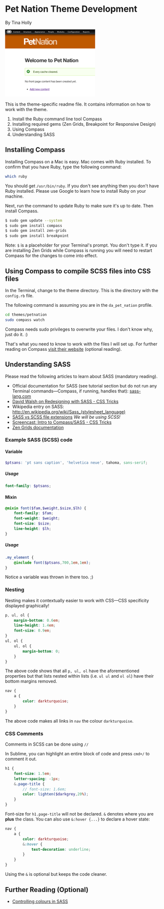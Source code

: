 # Pet Nation Theme Development

By Tina Holly

![Screenshot of Pet Nation theme under development](screenshot.png)

This is the theme-specific readme file. It contains information on how to work with the theme.

1. Install the Ruby command line tool Compass
2. Installing required gems (Zen Grids, Breakpoint for Responsive Design)
3. Using Compass
4. Understanding SASS

## Installing Compass

Installing Compass on a Mac is easy. Mac comes with Ruby installed. To confirm that you have Ruby, type the following command:

```bash
which ruby
```

You should get `/usr/bin/ruby`. If you don't see anything then you don't have Ruby installed. Please use Google to learn how to install Ruby on your machine.

Next, run the command to update Ruby to make sure it's up to date. Then install Compass.

```bash
$ sudo gem update --system
$ sudo gem install compass
$ sudo gem install zen-grids
$ sudo gem install breakpoint
```

Note: `$` is a placeholder for your Terminal's prompt. You don't type it.
If you are installing Zen Grids while Compass is running you will need to restart Compass for the changes to come into effect.

## Using Compass to compile SCSS files into CSS files

In the Terminal, change to the theme directory. This is the directory with the `config.rb` file. 

The following command is assuming you are in the `da_pet_nation` profile.

```bash
cd themes/petnation
sudo compass watch
```

Compass needs sudo privileges to overwrite your files. I don't know why, just do it. :)

That's what you need to know to work with the files I will set up. For further reading on Compass [visit their website](http://compass-style.org/) (optional reading).

## Understanding SASS

Please read the following articles to learn about SASS (mandatory reading).

- Official documentation for SASS (see tutorial section but do not run any Terminal commands—Compass, if running, handles that): [sass-lang.com](http://sass-lang.com/)
- [David Walsh on Redesigning with SASS - CSS Tricks](http://css-tricks.com/redesigning-with-sass/)
- Wikipedia entry on SASS: http://en.wikipedia.org/wiki/Sass_(stylesheet_language)
- [SASS vs SCSS file extensions](http://thesassway.com/articles/sass-vs-scss-which-syntax-is-better) *We will be using SCSS!*
- [Screencast: Intro to Compass/SASS - CSS Tricks](http://css-tricks.com/video-screencasts/88-intro-to-compass-sass/)
- [Zen Grids documentation](http://zengrids.com/)

### Example SASS (SCSS) code

#### Variable
```scss
$ptsans: 'pt sans caption', 'helvetica neue', tahoma, sans-serif;
```
##### Usage
```scss
font-family: $ptsans;
```
#### Mixin
```scss
@mixin font($fam,$weight,$size,$lh) {
    font-family: $fam;
    font-weight: $weight;
    font-size: $size;
    line-height: $lh;
}
```
##### Usage
```scss
.my_element {
    @include font($ptsans,700,1em,1em);
}
```
Notice a variable was thrown in there too. ;)

### Nesting
Nesting makes it contextually easier to work with CSS—CSS specificity displayed graphically!

```scss
p, ul, ol {
    margin-bottom: 0.6em;
    line-height: 1.4em;
    font-size: 0.9em;
}
ul, ol {
    ul, ol {
        margin-bottom: 0;
    }
}
```
The above code shows that all `p, ul, ol` have the aforementioned properties but that lists nested within lists (i.e. `ul ul` and `ol ol`) have their bottom margins removed. 

```scss
nav {
    a {
        color: darkturquoise;
    }
}
```

The above code makes all links in `nav` the colour `darkturquoise`.

### CSS Comments
Comments in SCSS can be done using `//`

In Sublime, you can highlight an entire block of code and press `cmd+/` to comment it out.

```scss
h1 {
    font-size: 1.5em;
    letter-spacing: -1px;
    &.page-title {
        // font-size: 1.6em;
        color: lighten($darkgrey,20%);
    }
}
```

Font-size for `h1.page-title` will not be declared. `&` denotes where you are **plus** the class. You can also use `&:hover {...}` to declare a hover state:

```scss
nav {
    a {
        color: darkturquoise;
        &:hover {
            text-decoration: underline;
        }
    }
}
```
Using the `&` is optional but keeps the code cleaner.

## Further Reading (Optional)

- [Controlling colours in SASS](http://robots.thoughtbot.com/post/12974565313/controlling-color-with-sass-color-functions)

